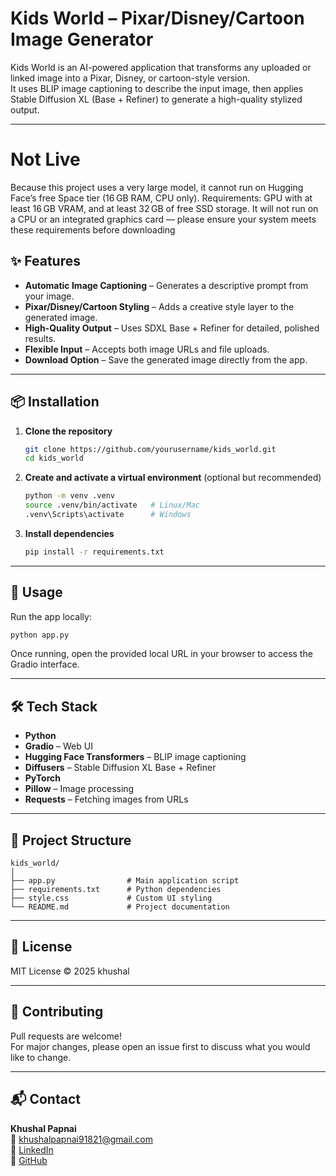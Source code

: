 # Kids World – Pixar/Disney/Cartoon Image Generator

Kids World is an AI-powered application that transforms any uploaded or linked image into a Pixar, Disney, or cartoon-style version.  
It uses BLIP image captioning to describe the input image, then applies Stable Diffusion XL (Base + Refiner) to generate a high-quality stylized output.

---
# Not Live
Because this project uses a very large model, it cannot run on Hugging Face’s free Space tier (16 GB RAM, CPU only). Requirements: GPU with at least 16 GB VRAM, and at least 32 GB of free SSD storage. It will not run on a CPU or an integrated graphics card — please ensure your system meets these requirements before downloading

## ✨ Features
- **Automatic Image Captioning** – Generates a descriptive prompt from your image.
- **Pixar/Disney/Cartoon Styling** – Adds a creative style layer to the generated image.
- **High-Quality Output** – Uses SDXL Base + Refiner for detailed, polished results.
- **Flexible Input** – Accepts both image URLs and file uploads.
- **Download Option** – Save the generated image directly from the app.

---

## 📦 Installation

1. **Clone the repository**
   ```bash
   git clone https://github.com/yourusername/kids_world.git
   cd kids_world
   ```

2. **Create and activate a virtual environment** (optional but recommended)
   ```bash
   python -m venv .venv
   source .venv/bin/activate   # Linux/Mac
   .venv\Scripts\activate      # Windows
   ```

3. **Install dependencies**
   ```bash
   pip install -r requirements.txt
   ```

---

## 🚀 Usage

Run the app locally:
```bash
python app.py
```

Once running, open the provided local URL in your browser to access the Gradio interface.

---

## 🛠 Tech Stack
- **Python**
- **Gradio** – Web UI
- **Hugging Face Transformers** – BLIP image captioning
- **Diffusers** – Stable Diffusion XL Base + Refiner
- **PyTorch**
- **Pillow** – Image processing
- **Requests** – Fetching images from URLs

---

## 📂 Project Structure
```
kids_world/
│
├── app.py                # Main application script
├── requirements.txt      # Python dependencies
├── style.css             # Custom UI styling
└── README.md             # Project documentation
```

---

## 📜 License
MIT License © 2025 khushal

---

## 🤝 Contributing
Pull requests are welcome!  
For major changes, please open an issue first to discuss what you would like to change.

---

## 📬 Contact
**Khushal Papnai**  
📧 [khushalpapnai91821@gmail.com](mailto:khushalpapnai91821@gmail.com)  
🔗 [LinkedIn](https://www.linkedin.com/in/khuhsal-b295a0345/)  
🔗 [GitHub](https://github.com/khushalpapnai)

